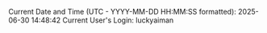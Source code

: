 Current Date and Time (UTC - YYYY-MM-DD HH:MM:SS formatted): 2025-06-30 14:48:42
Current User's Login: luckyaiman
